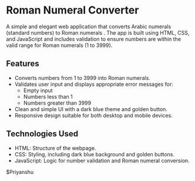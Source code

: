 # Roman Numeral Converter

A simple and elegant web application that converts Arabic numerals (standard numbers) to Roman numerals
. The app is built using HTML, CSS, and JavaScript and includes validation to ensure numbers are
 within the valid range for Roman numerals (1 to 3999).



## Features

- Converts numbers from 1 to 3999 into Roman numerals.
- Validates user input and displays appropriate error messages for:
  - Empty input
  - Numbers less than 1
  - Numbers greater than 3999
- Clean and simple UI with a dark blue theme and golden button.
- Responsive design suitable for both desktop and mobile devices.

## Technologies Used

- HTML: Structure of the webpage.
- CSS: Styling, including dark blue background and golden buttons.
- JavaScript: Logic for number validation and Roman numeral conversion.

$Priyanshu

